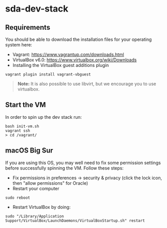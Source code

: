 # sda-dev-stack

## Requirements

You should be able to download the installation files for your operating system here:

- Vagrant: https://www.vagrantup.com/downloads.html
- VirtualBox v6.0: https://www.virtualbox.org/wiki/Downloads
- Installing the VirtualBox guest additions plugin

```command
vagrant plugin install vagrant-vbguest
```

> **Note:** It is also possible to use libvirt, but we encourage you to use virtualbox.

## Start the VM

In order to spin up the dev stack run:

```command
bash init-vm.sh
vagrant ssh
> cd /vagrant/
```

## macOS Big Sur

If you are using this OS, you may well need to fix some permission settings before successfully spinning the VM. Follow these steps:

- Fix permissions in preferences -> security & privacy (click the lock icon, then "allow permissions" for Oracle)
- Restart your computer
```command
sudo reboot
```
- Restart VirtualBox by doing:
```command
sudo "/Library/Application Support/VirtualBox/LaunchDaemons/VirtualBoxStartup.sh" restart  
```

 
